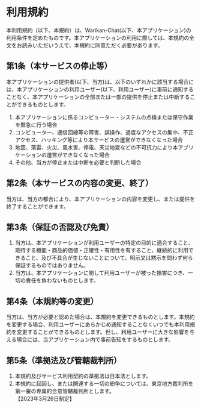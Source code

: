 # 利用規約
本利用規約（以下、本規約）は、Warikan-Chat(以下、本アプリケーション)の利用条件を定めたものです。本アプリケーションの利用に際しては、本規約の全文をお読みいただいうえで、本規約に同意ただく必要があります。
## 第1条（本サービスの停止等）
本アプリケーションの提供者(以下、当方)は、以下のいずれかに該当する場合には、本アプリケーションの利用ユーザー(以下、利用ユーザー)に事前に通知することなく、本アプリケーションの全部または一部の提供を停止または中断することができるものとします。
1. 本アプリケーションに係るコンピューター・システムの点検または保守作業を緊急に行う場合<br>
2. コンピューター、通信回線等の障害、誤操作、過度なアクセスの集中、不正アクセス、ハッキング等により本サービスの運営ができなくなった場合<br>
3. 地震、落雷、火災、風水害、停電、天災地変などの不可抗力により本アプリケーションの運営ができなくなった場合<br>
4. その他、当方が停止または中断を必要と判断した場合<br>
## 第2条（本サービスの内容の変更、終了）
当方は、当方の都合により、本アプリケーションの内容を変更し、または提供を終了することができます。
## 第3条（保証の否認及び免責）
1. 当方は、本アプリケーションが利用ユーザーの特定の目的に適合すること、期待する機能・商品的価値・正確性・有用性を有すること、継続的に利用できること、及び不具合が生じないことについて、明示又は黙示を問わず何ら保証するものではありません。<br>
2. 当方は、本アプリケーションに関して利用ユーザーが被った損害につき、一切の責任を負わないものとします。<br>
## 第4条（本規約等の変更）
当方は、当方が必要と認めた場合は、本規約を変更できるものとします。本規約を変更する場合、利用ユーザーにあらかじめ通知することなくいつでも本利用規約を変更することができるものとします。但し、利用ユーザーに大きな影響を与える場合には、当アプリケーション内で事前告知をするものとします。
## 第5条（準拠法及び管轄裁判所）
1. 本規約及びサービス利用契約の準拠法は日本法とします。<br>
2. 本規約に起因し、または関連する一切の紛争については、東京地方裁判所を第一審の専属的合意管轄裁判所とします。<br>
【2023年3月26日制定】
